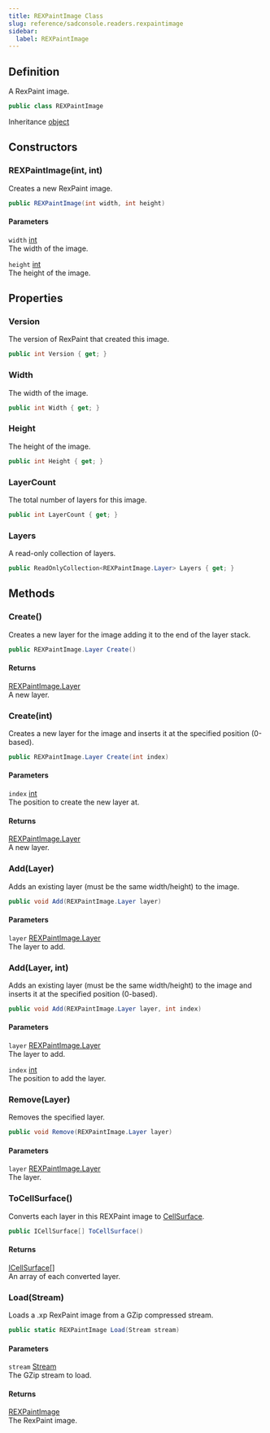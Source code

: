 ```yaml
---
title: REXPaintImage Class
slug: reference/sadconsole.readers.rexpaintimage
sidebar:
  label: REXPaintImage
---
```

## Definition

A RexPaint image.

```csharp title="C#"
public class REXPaintImage
```

Inheritance [object](https://learn.microsoft.com/dotnet/api/system.object/)

## Constructors

### REXPaintImage(int, int)

Creates a new RexPaint image.

```csharp title="C#"
public REXPaintImage(int width, int height)
```

#### Parameters

`width` [int](https://learn.microsoft.com/dotnet/api/system.int32/)  
The width of the image.

`height` [int](https://learn.microsoft.com/dotnet/api/system.int32/)  
The height of the image.


## Properties

### Version

The version of RexPaint that created this image.

```csharp title="C#"
public int Version { get; }
```

### Width

The width of the image.

```csharp title="C#"
public int Width { get; }
```

### Height

The height of the image.

```csharp title="C#"
public int Height { get; }
```

### LayerCount

The total number of layers for this image.

```csharp title="C#"
public int LayerCount { get; }
```

### Layers

A read-only collection of layers.

```csharp title="C#"
public ReadOnlyCollection<REXPaintImage.Layer> Layers { get; }
```

## Methods

### Create()

Creates a new layer for the image adding it to the end of the layer stack.

```csharp title="C#"
public REXPaintImage.Layer Create()
```

#### Returns

[REXPaintImage.Layer](../sadconsole.readers.rexpaintimage/)  
A new layer.

### Create(int)

Creates a new layer for the image and inserts it at the specified position (0-based).

```csharp title="C#"
public REXPaintImage.Layer Create(int index)
```

#### Parameters

`index` [int](https://learn.microsoft.com/dotnet/api/system.int32/)  
The position to create the new layer at.

#### Returns

[REXPaintImage.Layer](../sadconsole.readers.rexpaintimage/)  
A new layer.

### Add(Layer)

Adds an existing layer (must be the same width/height) to the image.

```csharp title="C#"
public void Add(REXPaintImage.Layer layer)
```

#### Parameters

`layer` [REXPaintImage.Layer](../sadconsole.readers.rexpaintimage/)  
The layer to add.


### Add(Layer, int)

Adds an existing layer (must be the same width/height) to the image and inserts it at the specified position (0-based).

```csharp title="C#"
public void Add(REXPaintImage.Layer layer, int index)
```

#### Parameters

`layer` [REXPaintImage.Layer](../sadconsole.readers.rexpaintimage/)  
The layer to add.

`index` [int](https://learn.microsoft.com/dotnet/api/system.int32/)  
The position to add the layer.


### Remove(Layer)

Removes the specified layer.

```csharp title="C#"
public void Remove(REXPaintImage.Layer layer)
```

#### Parameters

`layer` [REXPaintImage.Layer](../sadconsole.readers.rexpaintimage/)  
The layer.


### ToCellSurface()

Converts each layer in this REXPaint image to [CellSurface](../sadconsole.cellsurface/).

```csharp title="C#"
public ICellSurface[] ToCellSurface()
```

#### Returns

[ICellSurface[]](../sadconsole.icellsurface/)  
An array of each converted layer.

### Load(Stream)

Loads a .xp RexPaint image from a GZip compressed stream.

```csharp title="C#"
public static REXPaintImage Load(Stream stream)
```

#### Parameters

`stream` [Stream](https://learn.microsoft.com/dotnet/api/system.io.stream/)  
The GZip stream to load.

#### Returns

[REXPaintImage](../sadconsole.readers.rexpaintimage/)  
The RexPaint image.